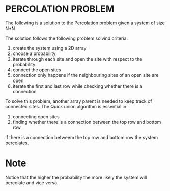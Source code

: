 # PERCOLATION PROBLEM

The following is a solution to the Percolation problem given a system of size N*N

The solution follows the following problem solvind criteria:

1. create the system using a 2D array
2. choose a probability
3. iterate through each site and open the site with respect to the probability
4. connect the open sites
5. connection only happens if the neighbouring sites of an open site are open
6. iterate the first and last row while checking whether there is a connection


To solve this problem, another array parent is needed to keep track of connected sites.
The Quick union algorithm is essential in:

1. connecting open sites
2. finding whether there is a connection between the top row and bottom row

if there is a connection betweem the top row and bottom row the system percolates.


# Note

Notice that the higher the probability the more likely the system will percolate and vice versa.